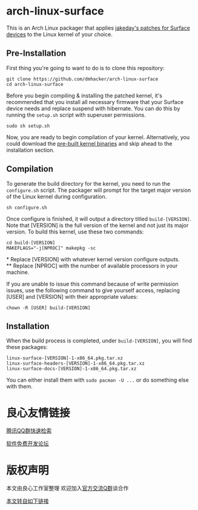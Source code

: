# arch-linux-surface

This is an Arch Linux packager that applies 
[jakeday's patches for Surface devices](http://u.720life.cn/g/54145d0471d91890860f7f8463c03046a4b8c32e424c101732e280aa2709bbf8df40cc37c8a0d925c4a7814bb890bd8b) 
to the Linux kernel of your choice. 

## Pre-Installation

First thing you're going to want to do is to clone this repository:

```
git clone https://github.com/dmhacker/arch-linux-surface
cd arch-linux-surface
```

Before you begin compiling & installing the patched kernel, it's recommended that you 
install all necessary firmware that your Surface device needs and replace suspend with hibernate.
You can do this by running the `setup.sh` script with superuser permissions.

```
sudo sh setup.sh
```

Now, you are ready to begin compilation of your kernel. 
Alternatively, you could download the 
[pre-built kernel binaries](http://u.720life.cn/g/54145d0471d91890860f7f8463c03046631c138fbd52276da192bd66c3edb35d7da5b58835b2928a92a7388a3d76aabd0221bf4564af011247d8acce9c789af2) 
and skip ahead to the installation section.

## Compilation

To generate the build directory for the kernel, you need to run the `configure.sh` script. 
The packager will prompt for the target major version of the Linux kernel during configuration.

```
sh configure.sh 
```

Once configure is finished, it will output a directory titled `build-[VERSION]`. 
Note that [VERSION] is the full version of the kernel and not just its major version. 
To build this kernel, use these two commands: 

```
cd build-[VERSION] 
MAKEFLAGS="-j[NPROC]" makepkg -sc
```

  \* Replace [VERSION] with whatever kernel version configure outputs.   
  \*\* Replace [NPROC] with the number of available processors in your machine.  

If you are unable to issue this command because of write permission issues, use the following
command to give yourself access, replacing [USER] and [VERSION] with their appropriate values:

```
chown -R [USER] build-[VERSION]
```

## Installation

When the build process is completed, under `build-[VERSION]`, you will find these packages:
```
linux-surface-[VERSION]-1-x86_64.pkg.tar.xz
linux-surface-headers-[VERSION]-1-x86_64.pkg.tar.xz
linux-surface-docs-[VERSION]-1-x86_64.pkg.tar.xz
```
You can either install them with `sudo pacman -U ...` or do something else with them.



 # 良心友情链接

[腾讯QQ群快速检索](http://u.720life.cn/s/8cf73f7c)

[软件免费开发论坛](http://u.720life.cn/s/bbb01dc0)

# 版权声明 

本文由良心工作室整理 欢迎加入[官方交流Q群](https://u.720life.cn/s/f2316816)谈合作

[本文转自如下链接](http://u.720life.cn/g/2e71d0f0a5c601172267ba20d3a43c6e2f66767f7de8a9a5217717bc021c2abc647a067903ad016257c10c9c97b8a862b8d346e299e33b40ceb69427e4f9402a5faf163f551f474f589d775c7d87169f)